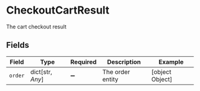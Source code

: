 # CheckoutCartResult

The cart checkout result


## Fields

| Field              | Type               | Required           | Description        | Example            |
| ------------------ | ------------------ | ------------------ | ------------------ | ------------------ |
| `order`            | dict[str, *Any*]   | :heavy_minus_sign: | The order entity   | [object Object]    |